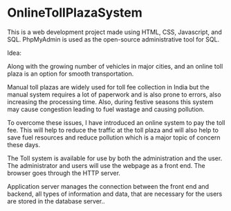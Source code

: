 # OnlineTollPlazaSystem
This is a web development project made using HTML, CSS, Javascript, and SQL. PhpMyAdmin is used as the open-source administrative tool for SQL.

Idea:

Along with the growing number of vehicles in major cities, and an online toll plaza is an option for smooth transportation. 

Manual toll plazas are widely used for toll fee collection in India but the manual system requires a lot of paperwork and is also prone to errors, also increasing the processing time. Also, during festive seasons this system may cause congestion leading to fuel wastage and causing pollution.

To overcome these issues, I have introduced an online system to pay the toll fee. This will help to reduce the traffic at the toll plaza and will also help to save fuel resources and reduce pollution which is a major topic of concern these days.

The Toll system is available for use by both the administration and the user. The administrator and users will use the webpage as a front end. The browser goes through the HTTP server. 

Application server manages the connection between the front end and backend, all types of information and data, that are necessary for the users are stored in the database server..
